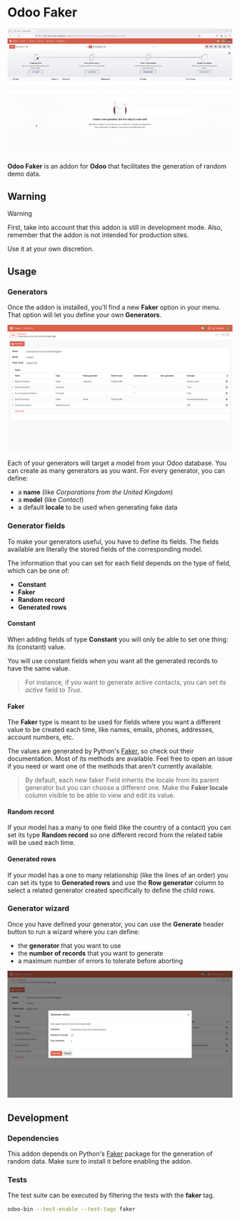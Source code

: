 # Odoo Faker

![Screencast of Odoo Faker generating 25 random sale orders](./static/description/screenshots/screencast.gif)

**Odoo Faker** is an addon for **Odoo** that facilitates the generation of random demo data.

## Warning

> [!WARNING]
>
> First, take into account that this addon is still in development mode.
> Also, remember that the addon is not intended for production sites.
>
> Use it at your own discretion.

## Usage

### Generators

Once the addon is installed, you'll find a new **Faker** option in your menu. That option will let you define your own **Generators**.

![Screenshot of the Odoo Faker generator form](./static/description/screenshots/generator.png)

Each of your generators will target a model from your Odoo database. You can create as many generators as you want. For every generator, you can define:

- a **name** (like _Corporations from the United Kingdom_)
- a **model** (like _Contact_)
- a default **locale** to be used when generating fake data

### Generator fields

To make your generators useful, you have to define its fields. The fields available are literally the stored fields of the corresponding model.

The information that you can set for each field depends on the type of field, which can be one of:

- **Constant**
- **Faker**
- **Random record**
- **Generated rows**

#### Constant

When adding fields of type **Constant** you will only be able to set one thing: its (constant) value.

You will use constant fields when you want all the generated records to have the same value.

> For instance, if you want to generate active contacts, you can set its _active_ field to _True_.

#### Faker

The **Faker** type is meant to be used for fields where you want a different value to be created each time, like names, emails, phones, addresses, account numbers, etc.

The values are generated by Python's [Faker](https://faker.readthedocs.io), so check out their documentation. Most of its methods are available. Feel free to open an issue if you need or want one of the methods that aren't currently available.

> By default, each new faker Field inherits the locale from its parent generator but you can choose a different one. Make the **Faker locale** column visible to be able to view and edit its value.

#### Random record

If your model has a many to one field (like the country of a contact) you can set its type **Random record** so one different record from the related table will be used each time.

#### Generated rows

If your model has a one to many relationship (like the lines of an order) you can set its type to **Generated rows** and use the **Row generator** column to select a related generator created specifically to define the child rows.

### Generator wizard

Once you have defined your generator, you can use the **Generate** header button to run a wizard where you can define:

- the **generator** that you want to use
- the **number of records** that you want to generate
- a maximum number of errors to tolerate before aborting

![Screenshot of the Odoo Faker generator wizard](./static/description/screenshots/generator_wizard.png)

## Development

### Dependencies

This addon depends on Python's [Faker](https://faker.readthedocs.io) package for the generation of random data. Make sure to install it before enabling the addon.

### Tests

The test suite can be executed by filtering the tests with the **faker** tag.

```bash
odoo-bin --test-enable --test-tags faker
```
